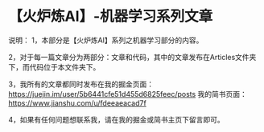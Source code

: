 # 【火炉炼AI】-机器学习系列文章

说明：
  1，本部分是【火炉炼AI】系列之机器学习部分的内容。
  
  2，对于每一篇文章分为两部分：文章和代码，其中的文章发布在Articles文件夹下，而代码位于本文件夹下。
  
  3，我所有的文章都同时发布在我的掘金页面：https://juejin.im/user/5b6441cfe51d455d6825feec/posts
                       我的简书页面：https://www.jianshu.com/u/fdeeaeacad7f
                       
  4，如果有任何问题想联系我，请在我的掘金或简书主页下留言即可。  
